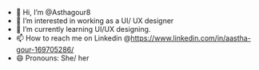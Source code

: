 - 👋 Hi, I’m @Asthagour8
- 👀 I’m interested in working as a UI/ UX designer
- 🌱 I’m currently learning UI/UX designing.
- 📫 How to reach me on Linkedin @https://www.linkedin.com/in/aastha-gour-169705286/
- 😄 Pronouns: She/ her


<!---
Aasthagour8/Aasthagour8 is a ✨ special ✨ repository because its `README.md` (this file) appears on your GitHub profile.
You can click the Preview link to take a look at your changes.
--->
